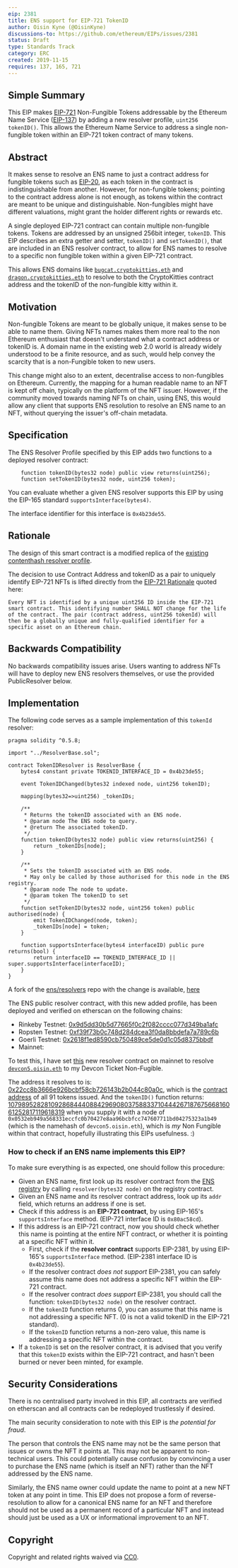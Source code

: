 ```yaml
---
eip: 2381
title: ENS support for EIP-721 TokenID
author: Oisin Kyne (@OisinKyne)
discussions-to: https://github.com/ethereum/EIPs/issues/2381
status: Draft
type: Standards Track
category: ERC
created: 2019-11-15
requires: 137, 165, 721
---
```


## Simple Summary

This EIP makes [EIP-721](https://eips.ethereum.org/EIPS/eip-721) Non-Fungible Tokens addressable by the Ethereum Name Service ([EIP-137](https://eips.ethereum.org/EIPS/eip-137)) by adding a new resolver profile, `uint256 tokenID()`. This allows the Ethereum Name Service to address a single non-fungible token within an EIP-721 token contract of many tokens.

## Abstract

It makes sense to resolve an ENS name to just a contract address for fungible tokens such as [EIP-20](https://eips.ethereum.org/EIPS/eip-20), as each token in the contract is indistinguishable from another. However, for non-fungible tokens; pointing to the contract address alone is not enough, as tokens within the contract are meant to be unique and distinguishable. Non-fungibles might have different valuations, might grant the holder different rights or rewards etc.

A single deployed EIP-721 contract can contain multiple non-fungible tokens. Tokens are addressed by an unsigned 256bit integer, `tokenID`. This EIP describes an extra getter and setter, `tokenID()` and `setTokenID()`, that are included in an ENS resolver contract, to allow for ENS names to resolve to a specific non fungible token within a given EIP-721 contract.

This allows ENS domains like [`bugcat.cryptokitties.eth`](https://www.cryptokitties.co/kitty/101) and [`dragon.cryptokitties.eth`](https://www.cryptokitties.co/kitty/896775) to resolve to both the CryptoKitties contract address and the tokenID of the non-fungible kitty within it.

## Motivation

Non-fungible Tokens are meant to be globally unique, it makes sense to be able to name them. Giving NFTs names makes them more real to the non Ethereum enthusiast that doesn't understand what a contract address or tokenID is. A domain name in the existing web 2.0 world is already widely understood to be a finite resource, and as such, would help convey the scarcity that is a non-Fungible token to new users.

This change might also to an extent, decentralise access to non-fungibles on Ethereum. Currently, the mapping for a human readable name to an NFT is kept off chain, typically on the platform of the NFT issuer. However, if the community moved towards naming NFTs on chain, using ENS, this would allow any client that supports ENS resolution to resolve an ENS name to an NFT, without querying the issuer's off-chain metadata.

## Specification

The ENS Resolver Profile specified by this EIP adds two functions to a deployed resolver contract:

```
    function tokenID(bytes32 node) public view returns(uint256);
    function setTokenID(bytes32 node, uint256 token);
```

You can evaluate whether a given ENS resolver supports this EIP by using the EIP-165 standard `supportsInterface(bytes4)`.

The interface identifier for this interface is `0x4b23de55`.

## Rationale

The design of this smart contract is a modified replica of the [existing contenthash resolver profile](https://github.com/ensdomains/resolvers/blob/master/contracts/profiles/ContentHashResolver.sol).

The decision to use Contract Address and tokenID as a pair to uniquely identify EIP-721 NFTs is lifted directly from the [EIP-721 Rationale](https://github.com/ethereum/EIPs/blob/master/EIPS/eip-721.md#rationale) quoted here:

    Every NFT is identified by a unique uint256 ID inside the EIP-721 smart contract. This identifying number SHALL NOT change for the life of the contract. The pair (contract address, uint256 tokenId) will then be a globally unique and fully-qualified identifier for a specific asset on an Ethereum chain.

## Backwards Compatibility

No backwards compatibility issues arise. Users wanting to address NFTs will have to deploy new ENS resolvers themselves, or use the provided PublicResolver below.

## Implementation

The following code serves as a sample implementation of this `tokenId` resolver:

```solidity
pragma solidity ^0.5.8;

import "../ResolverBase.sol";

contract TokenIDResolver is ResolverBase {
    bytes4 constant private TOKENID_INTERFACE_ID = 0x4b23de55;

    event TokenIDChanged(bytes32 indexed node, uint256 tokenID);

    mapping(bytes32=>uint256) _tokenIDs;

    /**
     * Returns the tokenID associated with an ENS node.
     * @param node The ENS node to query.
     * @return The associated tokenID.
     */
    function tokenID(bytes32 node) public view returns(uint256) {
        return _tokenIDs[node];
    }

    /**
     * Sets the tokenID associated with an ENS node.
     * May only be called by those authorised for this node in the ENS registry.
     * @param node The node to update.
     * @param token The tokenID to set
     */
    function setTokenID(bytes32 node, uint256 token) public authorised(node) {
        emit TokenIDChanged(node, token);
        _tokenIDs[node] = token;
    }

    function supportsInterface(bytes4 interfaceID) public pure returns(bool) {
        return interfaceID == TOKENID_INTERFACE_ID || super.supportsInterface(interfaceID);
    }
}
```

A fork of the [ens/resolvers](https://github.com/ensdomains/resolvers) repo with the change is available, [here](https://github.com/OisinKyne/resolvers/blob/master/contracts/profiles/TokenIDResolver.sol)

The ENS public resolver contract, with this new added profile, has been deployed and verified on etherscan on the following chains:

- Rinkeby Testnet: [0x9d5dd30b5d77665f0c2f082cccc077d349ba1afc](https://rinkeby.etherscan.io/address/0x9d5dd30b5d77665f0c2f082cccc077d349ba1afc)
- Ropsten Testnet: [0xf39f73b0c748d284dcea3f0da8bbdefa7a789c6b](https://ropsten.etherscan.io/address/0xf39f73b0c748d284dcea3f0da8bbdefa7a789c6b)
- Goerli Testnet: [0x2618f1ed8590cb750489ce5de0d1c05d8375bbdf](https://goerli.etherscan.io/address/0x2618f1ed8590cb750489ce5de0d1c05d8375bbdf)
- Mainnet: <!-- Will redeploy shortly, needs to be pointed at the migrated ENS registry. [0x888aB947Cb7135DC25D4936E9a49b4e2bcDEa467](https://etherscan.io/address/0x888ab947cb7135dc25d4936e9a49b4e2bcdea467)-->

To test this, I have set [this](https://etherscan.io/address/0x888ab947cb7135dc25d4936e9a49b4e2bcdea467) new resolver contract on mainnet to resolve [`devcon5.oisin.eth`](https://etherscan.io/enslookup?q=devcon5.oisin.eth) to my Devcon Ticket Non-Fugible.

The address it resolves to is:
[0x22cc8b3666e926bcbf58cb726143b2b044c80a0c](https://etherscan.io/token/0x22cc8b3666e926bcbf58cb726143b2b044c80a0c), which is the [contract address](https://etherscan.io/token/0x22cc8b3666e926bcbf58cb726143b2b044c80a0c) of all 91 tokens issued.
And the `tokenID()` function returns:
[10798952828109286844408842969080375883371044426718767566816061252817119618319](https://etherscan.io/token/0x22cc8b3666e926bcbf58cb726143b2b044c80a0c?a=10798952828109286844408842969080375883371044426718767566816061252817119618319) when you supply it with a node of `0x0532eb949a568331eccfc0b70427e8aa96bcbfcc747607711bd04275323a1b49` (which is the namehash of `devcon5.oisin.eth`), which is _my_ Non Fungible within that contract, hopefully illustrating this EIPs usefulness. :)

### How to check if an ENS name implements this EIP?

To make sure everything is as expected, one should follow this procedure:

- Given an ENS name, first look up its resolver contract from the [ENS registry](https://docs.ens.domains/contract-api-reference/ens) by calling `resolver(bytes32 node)` on the registry contract.
- Given an ENS name and its resolver contract address, look up its `addr` field, which returns an address if one is set.
- Check if this address is an **EIP-721 contract**, by using EIP-165's `supportsInterface` method. (EIP-721 interface ID is `0x80ac58cd`).
- If this address is an EIP-721 contract, now you should check whether this name is pointing at the entire NFT contract, or whether it is pointing at a specific NFT within it. 
    - First, check if the **resolver contract** supports EIP-2381, by using EIP-165's `supportsInterface` method. (EIP-2381 interface ID is `0x4b23de55`).
    - If the resolver contract *does not support* EIP-2381, you can safely assume this name does not address a specific NFT within the EIP-721 contract.
    - If the resolver contract *does support* EIP-2381, you should call the function: `tokenID(bytes32 node)` on the resolver contract.
    - If the `tokenID` function returns 0, you can assume that this name is not addressing a specific NFT. (0 is not a valid tokenID in the EIP-721 standard).
    - If the `tokenID` function returns a non-zero value, this name is addressing a specific NFT within the contract.
- If a `tokenID` is set on the resolver contract, it is advised that you verify that this `tokenID` exists within the EIP-721 contract, and hasn't been burned or never been minted, for example. 


## Security Considerations

There is no centralised party involved in this EIP, all contracts are verified on etherscan and all contracts can be redeployed trustlessly if desired. 

The main security consideration to note with this EIP is *the potential for fraud*. 

The person that controls the ENS name may not be the same person that issues or owns the NFT it points at. This may not be apparent to non-technical users. This could potentially cause confusion by convincing a user to purchase the ENS name (which is itself an NFT) rather than the NFT addressed by the ENS name. 

Similarly, the ENS name owner could update the name to point at a new NFT token at any point in time. This EIP does not propose a form of reverse-resolution to allow for a canonical ENS name for an NFT and therefore should not be used as a permanent record of a particular NFT and instead should just be used as a UX or informational improvement to an NFT. 


## Copyright

Copyright and related rights waived via [CC0](https://creativecommons.org/publicdomain/zero/1.0/).
